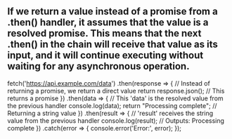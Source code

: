 ## If we return a value instead of a promise from a .then() handler, it assumes that the value is a resolved promise. This means that the next .then() in the chain will receive that value as its input, and it will continue executing without waiting for any asynchronous operation.

fetch('https://api.example.com/data')
  .then(response => {
    // Instead of returning a promise, we return a direct value
    return response.json(); // This returns a promise
  })
  .then(data => {
    // This 'data' is the resolved value from the previous handler
    console.log(data);
    return "Processing complete"; // Returning a string value
  })
  .then(result => {
    // 'result' receives the string value from the previous handler
    console.log(result); // Outputs: Processing complete
  })
  .catch(error => {
    console.error('Error:', error);
  });
